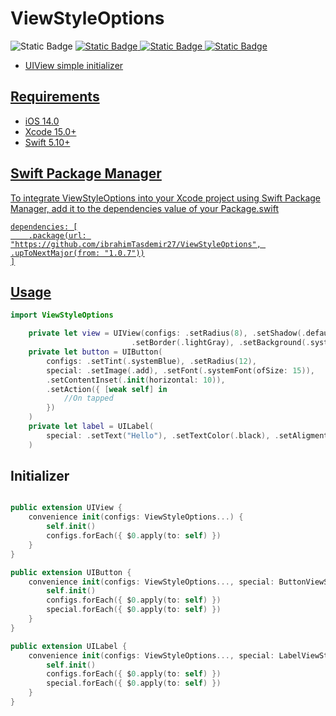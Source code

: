 
# ViewStyleOptions
<img alt="Static Badge" src="https://img.shields.io/badge/Xcode-UIView-xcode?&logo=xcode&color=CF212E"> <a href='https://github.com/ibrahimTasdemir27/ViewStyleOptions/' target="_blank"><img alt="Static Badge" src="https://img.shields.io/badge/iOS-swift-xcode?logo=swift">
<a href='https://www.linkedin.com/in/ibrahim-halil-taşdemir-ios-developer-111631245/' target="_blank"><img alt="Static Badge" src="https://img.shields.io/badge/-0B66C2?logo=linkedin">
<a href='https://github.com/ibrahimTasdemir27/' target="_blank"><img alt="Static Badge" src="https://img.shields.io/badge/ibrahimtasdmr27-ViewStyleOptions-xcode?logo=GitHub&color=CF212E">

- UIView simple initializer

## Requirements
- iOS 14.0
- Xcode 15.0+
- Swift 5.10+



## Swift Package Manager

To integrate ViewStyleOptions into your Xcode project using Swift Package Manager, add it to the dependencies value of your Package.swift


```
dependencies: [
    .package(url: "https://github.com/ibrahimTasdemir27/ViewStyleOptions", .upToNextMajor(from: "1.0.7"))
]
```



## Usage
```swift
import ViewStyleOptions

    private let view = UIView(configs: .setRadius(8), .setShadow(.defaultShadow),
                           .setBorder(.lightGray), .setBackground(.systemGray5))
    private let button = UIButton(
        configs: .setTint(.systemBlue), .setRadius(12),
        special: .setImage(.add), .setFont(.systemFont(ofSize: 15)),
        .setContentInset(.init(horizontal: 10)),
        .setAction({ [weak self] in
            //On tapped
        })
    )
    private let label = UILabel(
        special: .setText("Hello"), .setTextColor(.black), .setAligment(.center)
    )

```

## Initializer
```swift

public extension UIView {
    convenience init(configs: ViewStyleOptions...) {
        self.init()
        configs.forEach({ $0.apply(to: self) })
    }
}

public extension UIButton {
    convenience init(configs: ViewStyleOptions..., special: ButtonViewStyleOptions...) {
        self.init()
        configs.forEach({ $0.apply(to: self) })
        special.forEach({ $0.apply(to: self) })
    }
}

public extension UILabel {
    convenience init(configs: ViewStyleOptions..., special: LabelViewStyleOptions...) {
        self.init()
        configs.forEach({ $0.apply(to: self) })
        special.forEach({ $0.apply(to: self) })
    }
}
```







